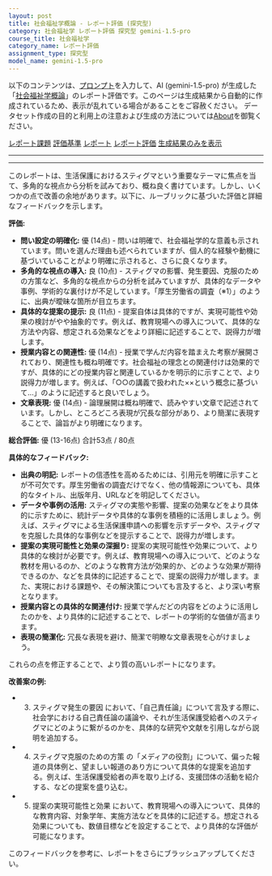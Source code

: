 ```yaml
---
layout: post
title: 社会福祉学概論 - レポート評価 (探究型)
category: 社会福祉学 レポート評価 探究型 gemini-1.5-pro
course_title: 社会福祉学
category_name: レポート評価
assignment_type: 探究型
model_name: gemini-1.5-pro
---
```


以下のコンテンツは、[プロンプト](http://127.0.0.1:8000/generated/社会福祉学/gemini-1.5-pro/prompt_レポート評価-探究型.md)を入力して、AI (gemini-1.5-pro) が生成した「[社会福祉学概論](/contents/社会福祉学/)」のレポート評価です。このページは生成結果から自動的に作成されているため、表示が乱れている場合があることをご容赦ください。
データセット作成の目的と利用上の注意および生成の方法については[About](/About)を御覧ください。

[レポート課題](../レポート課題-探究型)
[評価基準](../評価基準-探究型)
[レポート](../レポート-探究型)
[レポート評価](../レポート評価-探究型)
[生成結果のみを表示](http://127.0.0.1:8000/generated/社会福祉学/gemini-1.5-pro/レポート評価-探究型.md)
  

***
***
  
このレポートは、生活保護におけるスティグマという重要なテーマに焦点を当て、多角的な視点から分析を試みており、概ね良く書けています。しかし、いくつかの点で改善の余地があります。以下に、ルーブリックに基づいた評価と詳細なフィードバックを示します。

**評価:**

* **問い設定の明確化:** 優 (14点) - 問いは明確で、社会福祉学的な意義も示されています。問いを選んだ理由も述べられていますが、個人的な経験や動機に基づいていることがより明確に示されると、さらに良くなります。
* **多角的な視点の導入:** 良 (10点) - スティグマの影響、発生要因、克服のための方策など、多角的な視点からの分析を試みていますが、具体的なデータや事例、学術的な裏付けが不足しています。「厚生労働省の調査（※1）」のように、出典が曖昧な箇所が目立ちます。
* **具体的な提案の提示:** 良 (11点) - 提案自体は具体的ですが、実現可能性や効果の検討がやや抽象的です。例えば、教育現場への導入について、具体的な方法や内容、想定される効果などをより詳細に記述することで、説得力が増します。
* **授業内容との関連性:** 優 (14点) - 授業で学んだ内容を踏まえた考察が展開されており、関連性も概ね明確です。社会福祉の理念との関連付けは効果的ですが、具体的にどの授業内容と関連しているかを明示的に示すことで、より説得力が増します。例えば、「○○の講義で扱われた××という概念に基づいて…」のように記述すると良いでしょう。
* **文章表現:** 優 (14点) - 論理展開は概ね明確で、読みやすい文章で記述されています。しかし、ところどころ表現が冗長な部分があり、より簡潔に表現することで、論旨がより明確になります。

**総合評価:** 優 (13-16点)  合計53点 / 80点


**具体的なフィードバック:**

* **出典の明記:**  レポートの信憑性を高めるためには、引用元を明確に示すことが不可欠です。厚生労働省の調査だけでなく、他の情報源についても、具体的なタイトル、出版年月、URLなどを明記してください。
* **データや事例の活用:** スティグマの実態や影響、提案の効果などをより具体的に示すために、統計データや具体的な事例を積極的に活用しましょう。例えば、スティグマによる生活保護申請への影響を示すデータや、スティグマを克服した具体的な事例などを提示することで、説得力が増します。
* **提案の実現可能性と効果の深掘り:** 提案の実現可能性や効果について、より具体的な検討が必要です。例えば、教育現場への導入について、どのような教材を用いるのか、どのような教育方法が効果的か、どのような効果が期待できるのか、などを具体的に記述することで、提案の説得力が増します。また、実現における課題や、その解決策についても言及すると、より深い考察となります。
* **授業内容との具体的な関連付け:** 授業で学んだどの内容をどのように活用したのかを、より具体的に記述することで、レポートの学術的な価値が高まります。
* **表現の簡潔化:**  冗長な表現を避け、簡潔で明瞭な文章表現を心がけましょう。


これらの点を修正することで、より質の高いレポートになります。


**改善案の例:**

* 3. スティグマ発生の要因 において、「自己責任論」について言及する際に、社会学における自己責任論の議論や、それが生活保護受給者へのスティグマにどのように繋がるのかを、具体的な研究や文献を引用しながら説明を追加する。
* 4. スティグマ克服のための方策 の「メディアの役割」について、偏った報道の具体例と、望ましい報道のあり方について具体的な提案を追加する。例えば、生活保護受給者の声を取り上げる、支援団体の活動を紹介する、などの提案を盛り込む。
* 5. 提案の実現可能性と効果 において、教育現場への導入について、具体的な教育内容、対象学年、実施方法などを具体的に記述する。想定される効果についても、数値目標などを設定することで、より具体的な評価が可能になります。


このフィードバックを参考に、レポートをさらにブラッシュアップしてください。
